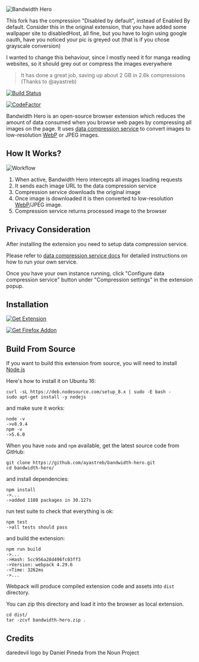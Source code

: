 ![Bandwidth Hero](https://raw.githubusercontent.com/ayastreb/bandwidth-hero/master/src/assets/logo.png)

This fork has the compression "Disabled by default", instead of Enabled By default.
Consider this in the original extension, that you have added some wallpaper site to disabledHost, all fine, but you have to login using google oauth, have you noticed your pic is greyed out (that is if you chose grayscale conversion)

I wanted to change this behaviour, since I mostly need it for manga reading websites, so it should grey out or compress the images everywhere

> It has done a great job, saving up about 2 GB in 2.6k compressions (Thanks to @ayastreb)

[![Build Status](https://travis-ci.org/ayastreb/bandwidth-hero.svg?branch=master)](https://travis-ci.org/ayastreb/bandwidth-hero)

[![CodeFactor](https://www.codefactor.io/repository/github/silentwatcher3/bandwidth-hero/badge)](https://www.codefactor.io/repository/github/silentwatcher3/bandwidth-hero)

Bandwidth Hero is an open-source browser extension which reduces the amount of data consumed when
you browse web pages by compressing all images on the page. It uses
[data compression service](https://github.com/ayastreb/bandwidth-hero-proxy) to convert images to
low-resolution [WebP](https://developers.google.com/speed/webp/) or JPEG images.

## How It Works?

![Workflow](https://raw.githubusercontent.com/ayastreb/bandwidth-hero/master/how-it-works.png)

1. When active, Bandwidth Hero intercepts all images loading requests
2. It sends each image URL to the data compression service
3. Compression service downloads the original image
4. Once image is downloaded it is then converted to low-resolution
   [WebP](https://developers.google.com/speed/webp/)/JPEG image.
5. Compression service returns processed image to the browser

## Privacy Consideration

After installing the extension you need to setup data compression service.

Please refer to [data compression service docs](https://github.com/ayastreb/bandwidth-hero-proxy)
for detailed instructions on how to run your own service.

Once you have your own instance running, click "Configure data compression service" button under
"Compression settings" in the extension popup.

## Installation

[![Get Extension](https://developer.chrome.com/webstore/images/ChromeWebStore_Badge_v2_340x96.png)](https://chrome.google.com/webstore/detail/bandwidth-hero/mmhippoadkhcflebgghophicgldbahdb?hl=en-US)

[![Get Firefox Addon](https://raw.githubusercontent.com/ayastreb/bandwidth-hero/master/ff-addon-badge.png)](https://addons.mozilla.org/en-US/firefox/addon/bandwidth-hero/)

## Build From Source

If you want to build this extension from source, you will need to install [Node.js](https://nodejs.org/en/download/package-manager/)

Here's how to install it on Ubuntu 16:

```
curl -sL https://deb.nodesource.com/setup_8.x | sudo -E bash -
sudo apt-get install -y nodejs
```

and make sure it works:

```
node -v
->v8.9.4
npm -v
->5.6.0
```

When you have `node` and `npm` available, get the latest source code from GitHub:

```
git clone https://github.com/ayastreb/bandwidth-hero.git
cd bandwidth-hero/
```

and install dependencies:

```
npm install
->...
->added 1108 packages in 30.127s
```

run test suite to check that everything is ok:

```
npm test
->all tests should pass
```

and build the extension:

```
npm run build
->...
->Hash: 5cc956a28d496fc03ff3
->Version: webpack 4.29.6
->Time: 3262ms
->...
```

Webpack will produce compiled extension code and assets into `dist` directory.

You can zip this directory and load it into the browser as local extension.

```
cd dist/
tar -zcvf bandwidth-hero.zip .
```

## Credits

daredevil logo by Daniel Pineda from the Noun Project
